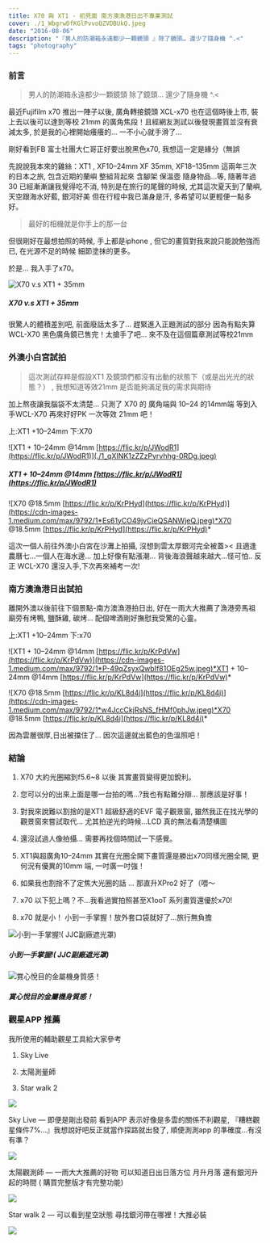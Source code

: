 ```yaml
---
title: X70 與 XT1 - 初見面 南方澳漁港日出不專業測試
cover: ./1_WbgrwDfKGlPvvoQZVDBUkQ.jpeg
date: "2016-08-06"
description: "『男人的防潮箱永遠都少一顆鏡頭 』除了鏡頭… 還少了隨身機 ^.<"
tags: "photography"
---
```


### 前言
> 男人的防潮箱永遠都少一顆鏡頭
除了鏡頭… 還少了隨身機 ^.<

最近Fujifilm x70 推出一陣子以後, 廣角轉接鏡頭 XCL-x70 也在這個時後上市, 裝上去以後可以達到等校 21mm 的廣角焦段！且經網友測試以後發現畫質並沒有衰減太多, 於是我的心裡開始癢癢的… 一不小心就手滑了…

剛好看到FB 富士社團大仁哥正好要出脫黑色x70, 我想這一定是緣分（無誤

先說說我本來的雞絲：XT1 , XF10–24mm XF 35mm, XF18–135mm 這兩年三次的日本之旅, 包含近期的蘭嶼 整組背起來 含腳架 保溫壺 隨身物品…等, 隨著年過30 已經漸漸讓我覺得吃不消, 特別是在旅行的尾聲的時候, 尤其這次夏天到了蘭嶼, 天空跟海水好藍, 銀河好美 但在行程中我已滿身是汗, 多希望可以更輕便一點多好。

> 最好的相機就是你手上的那一台

但很剛好在最想拍照的時候, 手上都是iphone , 但它的畫質對我來說只能說勉強而已, 在光源不足的時候 細節塗抹的更多。

於是… 我入手了x70。

![X70 v.s XT1 + 35mm](./1_0P3mazASDxhRrJOlETHZMQ.jpeg)
##### X70 v.s XT1 + 35mm

很驚人的體積差別吧, 前面廢話太多了… 趕緊進入正題測試的部分
因為有點失算 WCL-X70 黑色廣角鏡已售完！太搶手了吧…
來不及在這個篇章測試等校21mm

### 外澳小白宮試拍

> 這次測試存粹是假設XT1 及鏡頭們都沒有出動的狀態下（或是出光光的狀態？） , 我想知道等效21mm 是否能夠滿足我的需求與期待

加上熬夜讓我腦袋不太清楚… 只測了 X70 的 廣角端與 10–24 的14mm端
等到入手WCL-X70 再來好好PK 一次等效 21mm 吧！

上:XT1 +10–24mm 下:X70

![XT1 + 10–24mm @14mm [https://flic.kr/p/JWodR1](https://flic.kr/p/JWodR1)](./1_qXINK1zZZzPyrvhhg-0RDg.jpeg)
##### XT1 + 10–24mm @14mm [https://flic.kr/p/JWodR1](https://flic.kr/p/JWodR1)

![X70 @18.5mm [https://flic.kr/p/KrPHyd](https://flic.kr/p/KrPHyd)](https://cdn-images-1.medium.com/max/9792/1*Es61yCO49jvCieQSANWjeQ.jpeg)*X70 @18.5mm [https://flic.kr/p/KrPHyd](https://flic.kr/p/KrPHyd)*

這次一個人前往外澳小白宮在沙灘上拍攝, 沒想到雲太厚銀河完全被蓋><
且適逢農曆七…一個人在海水邊… 加上好像有點漲潮… 背後海浪聲越來越大…怪可怕.. 反正 WCL-X70 還沒入手,下次再來補考一次!

### 南方澳漁港日出試拍

離開外澳以後前往下個景點-南方澳漁港拍日出, 好在一雨大大推薦了漁港旁馬祖廟旁有烤鴨, 鹽酥雞, 碳烤… 配個啤酒剛好撫慰我受驚的心靈。

上:XT1 +10–24mm 下:x70

![XT1 + 10–24mm @14mm [https://flic.kr/p/KrPdVw](https://flic.kr/p/KrPdVw)](https://cdn-images-1.medium.com/max/9792/1*P-49qZsyxQwbIf81OEg25w.jpeg)*XT1 + 10–24mm @14mm [https://flic.kr/p/KrPdVw](https://flic.kr/p/KrPdVw)*

![X70 @18.5mm [https://flic.kr/p/KL8d4i](https://flic.kr/p/KL8d4i)](https://cdn-images-1.medium.com/max/9792/1*w4JccCkjRsNS_fHMf0phJw.jpeg)*X70 @18.5mm [https://flic.kr/p/KL8d4i](https://flic.kr/p/KL8d4i)*

因為雲層很厚,日出被擋住了… 因次這邊就出藍色的色溫照吧！

### 結論

1. X70 大約光圈縮到f5.6~8 以後 其實畫質變得更加銳利。

1. 您可以分的出來上面是哪一台拍的嗎…?我也有點難分辯… 那應該是好事！

1. 對我來說難以割捨的是XT1 超級舒適的EVF 電子觀景窗, 雖然我正在找光學的觀景窗來嘗試取代… 尤其拍逆光的時候…LCD 真的無法看清楚構圖

1. 還沒試過人像拍攝… 需要再找個時間試一下感覺。

1. XT1與超廣角10–24mm 其實在光圈全開下畫質還是勝出x70同樣光圈全開, 更何況有優異的10mm 端, 一吋廣一吋強！

1. 如果我也割捨不了定焦大光圈的話 … 那直升XPro2 好了（喂～

1. x70 以下犯上嗎？不…我看過實拍照甚至X1ooT 系列畫質還優於x70!

1. x70 就是小！ 小到一手掌握！放外套口袋就好了…旅行無負擔

![小到一手掌握!( JJC副廠遮光罩)](./1_WbgrwDfKGlPvvoQZVDBUkQ.jpeg)
##### 小到一手掌握!( JJC副廠遮光罩)

![賞心悅目的金屬機身質感！](./1_BIZlgm-WfxxhxYs3tr65EQ.jpeg)
##### 賞心悅目的金屬機身質感！

### 觀星APP 推薦

我所使用的輔助觀星工具給大家參考

1. Sky Live

1. 太陽測量師

1. Star walk 2

![](./1_cUH6FREkgr4gLn039ffQ9w.png)

Sky Live —
即便是剛出發前 看到APP 表示好像是多雲的關係不利觀星, 『糟糕觀星條件7%…』我想說好吧反正就當作探路就出發了, 順便測測app 的準確度…有沒有準？

![](./1_Qt_-RTMC6bdWkhzpJ9VNfA.jpeg)

太陽觀測師 —
一雨大大推薦的好物 可以知道日出日落方位 月升月落 還有銀河升起的時間
( 購買完整版才有完整功能)

![](./1__OHNj3DoCXMTeJe-Dz3jeg.png)

Star walk 2 —
可以看到星空狀態 尋找銀河帶在哪裡！大推必裝

![](./1_rO6wv3W5KQQ_SzIJXEWLiw.png)
